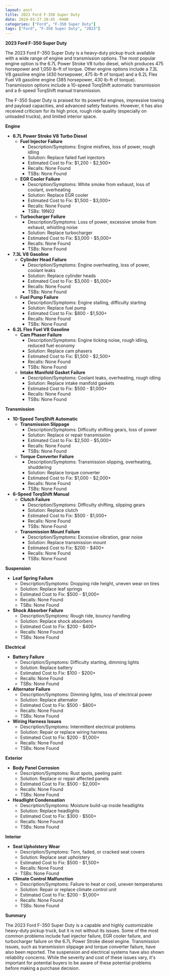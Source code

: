```yaml
---
layout: post
title: 2023 Ford F-350 Super Duty
date: 2024-03-27 20:45 -0400
categories: ["Ford", "F-350 Super Duty"]
tags: ["Ford", "F-350 Super Duty", "2023"]
---
```

**2023 Ford F-350 Super Duty**

The 2023 Ford F-350 Super Duty is a heavy-duty pickup truck available with a wide range of engine and transmission options. The most popular engine option is the 6.7L Power Stroke V8 turbo diesel, which produces 475 horsepower and 1,050 lb-ft of torque. Other engine options include a 7.3L V8 gasoline engine (430 horsepower, 475 lb-ft of torque) and a 6.2L Flex Fuel V8 gasoline engine (385 horsepower, 430 lb-ft of torque). Transmission options include a 10-speed TorqShift automatic transmission and a 6-speed TorqShift manual transmission.

The F-350 Super Duty is praised for its powerful engines, impressive towing and payload capacities, and advanced safety features. However, it has also received criticism for its high price, rough ride quality (especially on unloaded trucks), and limited interior space.

**Engine**

* **6.7L Power Stroke V8 Turbo Diesel**
    * **Fuel Injector Failure**
        * Description/Symptoms: Engine misfires, loss of power, rough idling
        * Solution: Replace failed fuel injectors
        * Estimated Cost to Fix: $1,200 - $2,500+
        * Recalls: None Found
        * TSBs: None Found
    * **EGR Cooler Failure**
        * Description/Symptoms: White smoke from exhaust, loss of coolant, overheating
        * Solution: Replace EGR cooler
        * Estimated Cost to Fix: $1,500 - $3,000+
        * Recalls: None Found
        * TSBs: 19N02
    * **Turbocharger Failure**
        * Description/Symptoms: Loss of power, excessive smoke from exhaust, whistling noise
        * Solution: Replace turbocharger
        * Estimated Cost to Fix: $3,000 - $5,000+
        * Recalls: None Found
        * TSBs: None Found
* **7.3L V8 Gasoline**
    * **Cylinder Head Failure**
        * Description/Symptoms: Engine overheating, loss of power, coolant leaks
        * Solution: Replace cylinder heads
        * Estimated Cost to Fix: $3,000 - $5,000+
        * Recalls: None Found
        * TSBs: None Found
    * **Fuel Pump Failure**
        * Description/Symptoms: Engine stalling, difficulty starting
        * Solution: Replace fuel pump
        * Estimated Cost to Fix: $800 - $1,500+
        * Recalls: None Found
        * TSBs: None Found
* **6.2L Flex Fuel V8 Gasoline**
    * **Cam Phaser Failure**
        * Description/Symptoms: Engine ticking noise, rough idling, reduced fuel economy
        * Solution: Replace cam phasers
        * Estimated Cost to Fix: $1,500 - $2,500+
        * Recalls: None Found
        * TSBs: None Found
    * **Intake Manifold Gasket Failure**
        * Description/Symptoms: Coolant leaks, overheating, rough idling
        * Solution: Replace intake manifold gaskets
        * Estimated Cost to Fix: $500 - $1,000+
        * Recalls: None Found
        * TSBs: None Found

**Transmission**

* **10-Speed TorqShift Automatic**
    * **Transmission Slippage**
        * Description/Symptoms: Difficulty shifting gears, loss of power
        * Solution: Replace or repair transmission
        * Estimated Cost to Fix: $2,500 - $5,000+
        * Recalls: None Found
        * TSBs: None Found
    * **Torque Converter Failure**
        * Description/Symptoms: Transmission slipping, overheating, shuddering
        * Solution: Replace torque converter
        * Estimated Cost to Fix: $1,000 - $2,000+
        * Recalls: None Found
        * TSBs: None Found
* **6-Speed TorqShift Manual**
    * **Clutch Failure**
        * Description/Symptoms: Difficulty shifting, slipping gears
        * Solution: Replace clutch
        * Estimated Cost to Fix: $500 - $1,000+
        * Recalls: None Found
        * TSBs: None Found
    * **Transmission Mount Failure**
        * Description/Symptoms: Excessive vibration, gear noise
        * Solution: Replace transmission mount
        * Estimated Cost to Fix: $200 - $400+
        * Recalls: None Found
        * TSBs: None Found

**Suspension**

* **Leaf Spring Failure**
    * Description/Symptoms: Dropping ride height, uneven wear on tires
    * Solution: Replace leaf springs
    * Estimated Cost to Fix: $500 - $1,000+
    * Recalls: None Found
    * TSBs: None Found
* **Shock Absorber Failure**
    * Description/Symptoms: Rough ride, bouncy handling
    * Solution: Replace shock absorbers
    * Estimated Cost to Fix: $200 - $400+
    * Recalls: None Found
    * TSBs: None Found

**Electrical**

* **Battery Failure**
    * Description/Symptoms: Difficulty starting, dimming lights
    * Solution: Replace battery
    * Estimated Cost to Fix: $100 - $200+
    * Recalls: None Found
    * TSBs: None Found
* **Alternator Failure**
    * Description/Symptoms: Dimming lights, loss of electrical power
    * Solution: Replace alternator
    * Estimated Cost to Fix: $500 - $800+
    * Recalls: None Found
    * TSBs: None Found
* **Wiring Harness Issues**
    * Description/Symptoms: Intermittent electrical problems
    * Solution: Repair or replace wiring harness
    * Estimated Cost to Fix: $200 - $1,000+
    * Recalls: None Found
    * TSBs: None Found

**Exterior**

* **Body Panel Corrosion**
    * Description/Symptoms: Rust spots, peeling paint
    * Solution: Replace or repair affected panels
    * Estimated Cost to Fix: $500 - $2,000+
    * Recalls: None Found
    * TSBs: None Found
* **Headlight Condensation**
    * Description/Symptoms: Moisture build-up inside headlights
    * Solution: Replace headlights
    * Estimated Cost to Fix: $300 - $500+
    * Recalls: None Found
    * TSBs: None Found

**Interior**

* **Seat Upholstery Wear**
    * Description/Symptoms: Torn, faded, or cracked seat covers
    * Solution: Replace seat upholstery
    * Estimated Cost to Fix: $500 - $1,500+
    * Recalls: None Found
    * TSBs: None Found
* **Climate Control Malfunction**
    * Description/Symptoms: Failure to heat or cool, uneven temperatures
    * Solution: Repair or replace climate control unit
    * Estimated Cost to Fix: $200 - $1,000+
    * Recalls: None Found
    * TSBs: None Found

**Summary**

The 2023 Ford F-350 Super Duty is a capable and highly customizable heavy-duty pickup truck, but it is not without its issues. Some of the most common problems include fuel injector failure, EGR cooler failure, and turbocharger failure on the 6.7L Power Stroke diesel engine. Transmission issues, such as transmission slippage and torque converter failure, have also been reported. The suspension and electrical systems have also shown reliability concerns. While the severity and cost of these issues vary, it's important for potential buyers to be aware of these potential problems before making a purchase decision.
